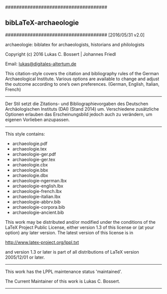 #####################################
##      bibLaTeX-archaeologie      ##
#####################################
[2016/05/31 v2.0]


archaeologie: biblatex for archaeologists, 
historians and philologists  


Copyright (c) 2016 Lukas C. Bossert | Johannes Friedl

Email: lukas@digitales-altertum.de

This citation-style covers the citation and bibliography rules of 
the German Archaeological Institute. 
Various options are available to change and adjust 
the outcome according to one’s own preferences.
(German, English, Italian, French)


********************************************
Der Stil setzt die Zitations- und Bibliographievorgaben 
des Deutschen Archäologischen Instituts (DAI) (Stand 2014) um. 
Verschiedene zusätzliche Optionen erlauben das Erscheinungsbild 
jedoch auch zu verändern, um eigenen Vorlieben anzupassen.
********************************************


This style contains:
- archaeologie.pdf
- archaeologie.tex
- archaeologie-ger.pdf
- archaeologie-ger.tex
- archaeologie.cbx
- archaeologie.bbx
- archaeologie.dbx
- archaeologie-ngerman.lbx
- archaeologie-english.lbx
- archaeologie-french.lbx
- archaeologie-italian.lbx
- archaeologie-abbrv.bib
- archaeologie-corpora.bib
- archaeologie-ancient.bib

This work may be distributed and/or modified under the
conditions of the LaTeX Project Public License, either version 1.3
of this license or (at your option) any later version.
The latest version of this license is in

http://www.latex-project.org/lppl.txt

and version 1.3 or later is part of all distributions of LaTeX
version 2005/12/01 or later.

***
This work has the LPPL maintenance status 'maintained'.

The Current Maintainer of this work is Lukas C. Bossert.
***
